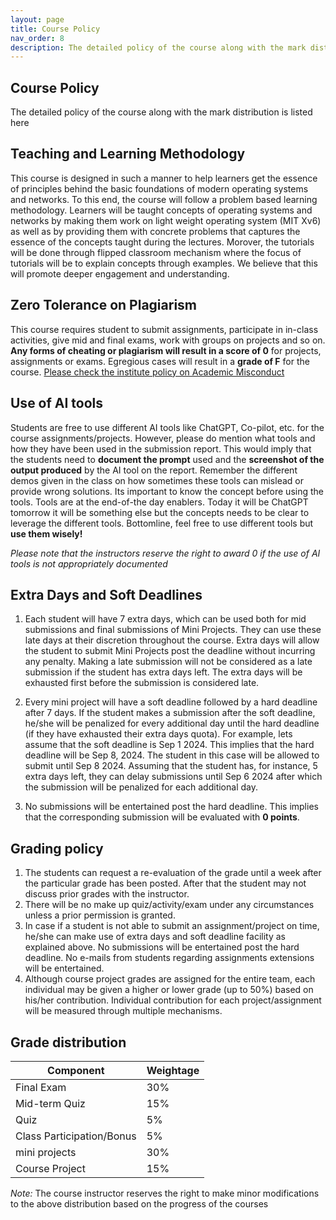 ```yaml
---
layout: page
title: Course Policy
nav_order: 8
description: The detailed policy of the course along with the mark distribution is listed here
---
```


## Course Policy

The detailed policy of the course along with the mark distribution is listed here

## Teaching and Learning Methodology

This course is designed in such a manner to help learners get the essence of principles behind the basic foundations of modern operating systems and networks. To this end, the course will follow a problem based learning methodology. Learners will be taught concepts of operating systems and networks by making them work on light weight operating system (MIT Xv6) as well as by providing them with concrete problems that captures the essence of the concepts taught during the lectures. Morover, the tutorials will be done through flipped classroom mechanism where the focus of tutorials will be to explain concepts through examples. We believe that this will promote deeper engagement and understanding.

## Zero Tolerance on Plagiarism

This course requires student to submit assignments, participate in in-class activities, give mid and final exams, work with groups on projects and so on. **Any forms of cheating or plagiarism will result in a score of 0** for projects, assignments or exams. Egregious cases will result in a **grade of F** for the course. [Please check the institute policy on Academic Misconduct](https://intranet.iiit.ac.in/offices/static/files/Policy_on_Academic_Misconduct.pdf)

## Use of AI tools

Students are free to use different AI tools like ChatGPT, Co-pilot, etc. for the course assignments/projects. However, please do mention what tools and how they have been used in the submission report. This would imply that the students need to **document the prompt** used and the **screenshot of the output produced** by the AI tool on the report. Remember the different demos given in the class on how sometimes these tools can mislead or provide wrong solutions. Its important to know the concept before using the tools. Tools are at the end-of-the day enablers. Today it will be ChatGPT tomorrow it will be something else but the concepts needs to be clear to leverage the different tools. Bottomline, feel free to use different tools but **use them wisely!**

_Please note that the instructors reserve the right to award 0 if the use of AI tools is not appropriately documented_

## Extra Days and Soft Deadlines

1. Each student will have 7 extra days, which can be used both for mid submissions and final submissions of Mini Projects. They can use these late days at their discretion throughout the course. Extra days will allow the student to submit Mini Projects post the deadline without incurring any penalty. Making a late submission will not be considered as a late submission if the student has extra days left. The extra days will be exhausted first before the submission is considered late.

2. Every mini project will have a soft deadline followed by a hard deadline after 7 days. If the student makes a submission after the soft deadline, he/she will be penalized for every additional day until the hard deadline (if they have exhausted their extra days quota). For example, lets assume that the soft deadline is Sep 1 2024. This implies that the hard deadline will be Sep 8, 2024. The student in this case will be allowed to submit until Sep 8 2024. Assuming that the student has, for instance, 5 extra days left, they can delay submissions until Sep 6 2024 after which the submission will be penalized for each additional day.

3. No submissions will be entertained post the hard deadline. This implies that the corresponding submission will be evaluated with **0 points**.

## Grading policy

1. The students can request a re-evaluation of the grade until a week after the particular grade has been posted. After that the student may not discuss prior grades with the instructor.
2. There will be no make up quiz/activity/exam under any circumstances unless a prior permission is granted.
3. In case if a student is not able to submit an assignment/project on time, he/she can make use of extra days and soft deadline facility as explained above. No submissions will be entertained post the hard deadline. No e-mails from students regarding assignments extensions will be entertained.
4. Although course project grades are assigned for the entire team, each individual may be given a higher or lower grade (up to 50%) based on his/her contribution. Individual contribution for each project/assignment will be measured through multiple mechanisms.

## Grade distribution

| Component                 | Weightage |
| ------------------------- | --------- |
| Final Exam                | 30%       |
| Mid-term Quiz             | 15%       |
| Quiz                      | 5%        |
| Class Participation/Bonus | 5%        |
| mini projects             | 30%       |
| Course Project            | 15%       |

_Note:_ The course instructor reserves the right to make minor modifications to the above distribution based on the progress of the courses
